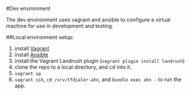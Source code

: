#Dev environment

The dev environment uses vagrant and ansible to configure a virtual machine for use in development and testing.

##Local environment setup:

1. install [Vagrant](https://www.vagrantup.com/downloads.html)
2. install [Ansible](http://docs.ansible.com/intro_installation.html)
3. install the Vagrant Landrush plugin (`vagrant plugin install landrush`)
3. clone the repo to a local directory, and cd into it.
4. `vagrant up`
5. `vagrant ssh`, `cd /srv/tfdialer-ahn`, and `bundle exec ahn -` to run the app.
